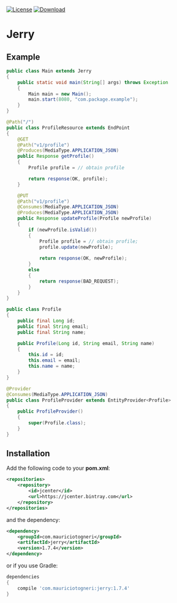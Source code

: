 [![License](https://img.shields.io/badge/license-MIT-green.svg)](https://github.com/mauriciotogneri/jerry/blob/master/LICENSE.md)
[![Download](https://api.bintray.com/packages/mauriciotogneri/maven/jerry/images/download.svg)](https://bintray.com/mauriciotogneri/maven/jerry/_latestVersion)

# Jerry

## Example

```java
public class Main extends Jerry
{
    public static void main(String[] args) throws Exception
    {
        Main main = new Main();
        main.start(8080, "com.package.example");
    }
}
```

```java
@Path("/")
public class ProfileResource extends EndPoint
{
    @GET
    @Path("v1/profile")
    @Produces(MediaType.APPLICATION_JSON)
    public Response getProfile()
    {
        Profile profile = // obtain profile

        return response(OK, profile);
    }

    @PUT
    @Path("v1/profile")
    @Consumes(MediaType.APPLICATION_JSON)
    @Produces(MediaType.APPLICATION_JSON)
    public Response updateProfile(Profile newProfile)
    {
        if (newProfile.isValid())
        {
            Profile profile = // obtain profile;
            profile.update(newProfile);
            
            return response(OK, newProfile);
        }
        else
        {
            return response(BAD_REQUEST);
        }
    }
}
```

```java
public class Profile
{
    public final Long id;
    public final String email;
    public final String name;

    public Profile(Long id, String email, String name)
    {
        this.id = id;
        this.email = email;
        this.name = name;
    }
}
```

```java
@Provider
@Consumes(MediaType.APPLICATION_JSON)
public class ProfileProvider extends EntityProvider<Profile>
{
    public ProfileProvider()
    {
        super(Profile.class);
    }
}
```

## Installation

Add the following code to your **pom.xml**:

```xml
<repositories>
    <repository>
        <id>jcenter</id>
        <url>https://jcenter.bintray.com</url>
    </repository>
</repositories>
```

and the dependency:

```xml
<dependency>
    <groupId>com.mauriciotogneri</groupId>
    <artifactId>jerry</artifactId>
    <version>1.7.4</version>
</dependency>
```

or if you use Gradle:

```groovy
dependencies
{
    compile 'com.mauriciotogneri:jerry:1.7.4'
}
```